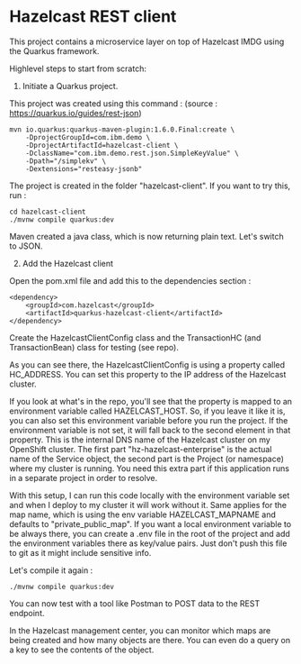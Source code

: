 Hazelcast REST client
=====================
This project contains a microservice layer on top of Hazelcast IMDG using the Quarkus framework.

Highlevel steps to start from scratch:

1. Initiate a Quarkus project.

This project was created using this command :
(source : https://quarkus.io/guides/rest-json)

```
mvn io.quarkus:quarkus-maven-plugin:1.6.0.Final:create \
    -DprojectGroupId=com.ibm.demo \
    -DprojectArtifactId=hazelcast-client \
    -DclassName="com.ibm.demo.rest.json.SimpleKeyValue" \
    -Dpath="/simplekv" \
    -Dextensions="resteasy-jsonb"
```

The project is created in the folder "hazelcast-client".
If you want to try this, run :

```
cd hazelcast-client
./mvnw compile quarkus:dev
```

Maven created a java class, which is now returning plain text.
Let's switch to JSON.

2. Add the Hazelcast client

Open the pom.xml file and add this to the dependencies section :

```
<dependency>
    <groupId>com.hazelcast</groupId>
    <artifactId>quarkus-hazelcast-client</artifactId>
</dependency>
```

Create the HazelcastClientConfig class and the TransactionHC (and TransactionBean) class for testing (see repo).

As you can see there, the HazelcastClientConfig is using a property called HC_ADDRESS.
You can set this property to the IP address of the Hazelcast cluster.

If you look at what's in the repo, you'll see that the property is mapped to an environment variable called HAZELCAST_HOST. So, if you leave it like it is, you can also set this environment variable before you run the project. If the environment variable is not set, it will fall back to the second element in that property.
This is the internal DNS name of the Hazelcast cluster on my OpenShift cluster. The first part "hz-hazelcast-enterprise" is the actual name of the Service object, the second part is the Project (or namespace) where my cluster is running. You need this extra part if this application runs in a separate project in order to resolve. 

With this setup, I can run this code locally with the environment variable set and when I deploy to my cluster it will work without it.
Same applies for the map name, which is using the env variable HAZELCAST_MAPNAME and defaults to "private_public_map".
If you want a local environment variable to be always there, you can create a .env file in the root of the project and add the environment variables there as key/value pairs. Just don't push this file to git as it might include sensitive info.

Let's compile it again :

```
./mvnw compile quarkus:dev
```

You can now test with a tool like Postman to POST data to the REST endpoint.

In the Hazelcast management center, you can monitor which maps are being created and how many objects are there. You can even do a query on a key to see the contents of the object.

